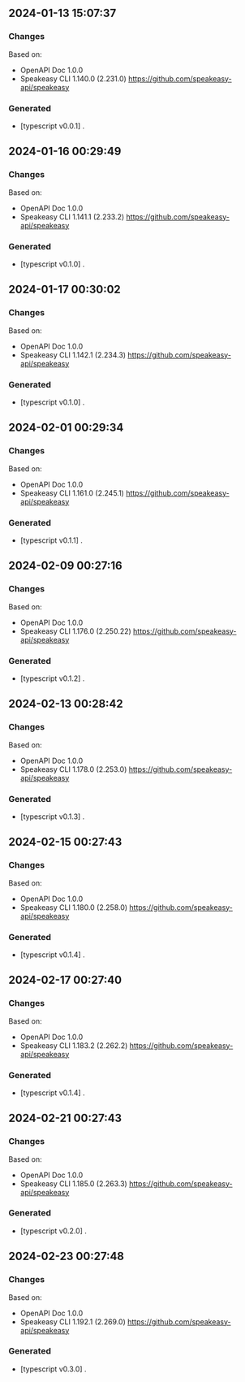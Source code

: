 

## 2024-01-13 15:07:37
### Changes
Based on:
- OpenAPI Doc 1.0.0 
- Speakeasy CLI 1.140.0 (2.231.0) https://github.com/speakeasy-api/speakeasy
### Generated
- [typescript v0.0.1] .

## 2024-01-16 00:29:49
### Changes
Based on:
- OpenAPI Doc 1.0.0 
- Speakeasy CLI 1.141.1 (2.233.2) https://github.com/speakeasy-api/speakeasy
### Generated
- [typescript v0.1.0] .

## 2024-01-17 00:30:02
### Changes
Based on:
- OpenAPI Doc 1.0.0 
- Speakeasy CLI 1.142.1 (2.234.3) https://github.com/speakeasy-api/speakeasy
### Generated
- [typescript v0.1.0] .

## 2024-02-01 00:29:34
### Changes
Based on:
- OpenAPI Doc 1.0.0 
- Speakeasy CLI 1.161.0 (2.245.1) https://github.com/speakeasy-api/speakeasy
### Generated
- [typescript v0.1.1] .

## 2024-02-09 00:27:16
### Changes
Based on:
- OpenAPI Doc 1.0.0 
- Speakeasy CLI 1.176.0 (2.250.22) https://github.com/speakeasy-api/speakeasy
### Generated
- [typescript v0.1.2] .

## 2024-02-13 00:28:42
### Changes
Based on:
- OpenAPI Doc 1.0.0 
- Speakeasy CLI 1.178.0 (2.253.0) https://github.com/speakeasy-api/speakeasy
### Generated
- [typescript v0.1.3] .

## 2024-02-15 00:27:43
### Changes
Based on:
- OpenAPI Doc 1.0.0 
- Speakeasy CLI 1.180.0 (2.258.0) https://github.com/speakeasy-api/speakeasy
### Generated
- [typescript v0.1.4] .

## 2024-02-17 00:27:40
### Changes
Based on:
- OpenAPI Doc 1.0.0 
- Speakeasy CLI 1.183.2 (2.262.2) https://github.com/speakeasy-api/speakeasy
### Generated
- [typescript v0.1.4] .

## 2024-02-21 00:27:43
### Changes
Based on:
- OpenAPI Doc 1.0.0 
- Speakeasy CLI 1.185.0 (2.263.3) https://github.com/speakeasy-api/speakeasy
### Generated
- [typescript v0.2.0] .

## 2024-02-23 00:27:48
### Changes
Based on:
- OpenAPI Doc 1.0.0 
- Speakeasy CLI 1.192.1 (2.269.0) https://github.com/speakeasy-api/speakeasy
### Generated
- [typescript v0.3.0] .
